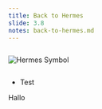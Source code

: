```yaml
---
title: Back to Hermes
slide: 3.8
notes: back-to-hermes.md
---
```


<!-- .mod: class="columns display-flex-important" style="display: flex;" -->

<div class="column is-half">

![Hermes Symbol](https://fs.noim.io/school/hermes/Hermes-Symbol2.png)

</div>

<div class="column is-half" style="text-align: left;">

-   Test <!-- .mod: class="fragment" -->

Hallo

</div>
